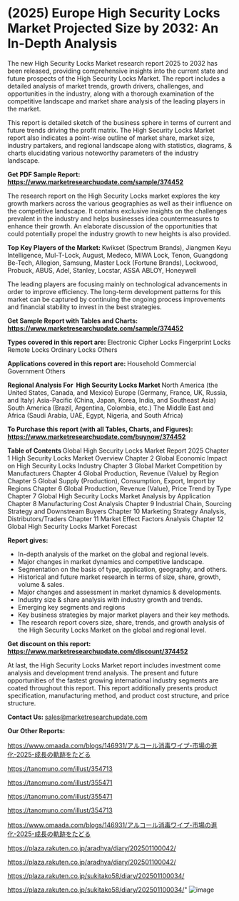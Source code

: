 # (2025) Europe High Security Locks Market Projected Size by 2032: An In-Depth Analysis

The new High Security Locks Market research report 2025 to 2032 has been released, providing comprehensive insights into the current state and future prospects of the High Security Locks Market. The report includes a detailed analysis of market trends, growth drivers, challenges, and opportunities in the industry, along with a thorough examination of the competitive landscape and market share analysis of the leading players in the market.

This report is detailed sketch of the business sphere in terms of current and future trends driving the profit matrix. The High Security Locks Market report also indicates a point-wise outline of market share, market size, industry partakers, and regional landscape along with statistics, diagrams, &amp; charts elucidating various noteworthy parameters of the industry landscape.

<strong><b>Get PDF Sample Report: <a href=https://www.marketresearchupdate.com/sample/374452>https://www.marketresearchupdate.com/sample/374452</a></b></strong>

The research report on the High Security Locks market explores the key growth markers across the various geographies as well as their influence on the competitive landscape. It contains exclusive insights on the challenges prevalent in the industry and helps businesses idea countermeasures to enhance their growth. An elaborate discussion of the opportunities that could potentially propel the industry growth to new heights is also provided.

<strong><b>Top Key Players of the Market:
</b></strong>Kwikset (Spectrum Brands), Jiangmen Keyu Intelligence, Mul-T-Lock, August, Medeco, MIWA Lock, Tenon, Guangdong Be-Tech, Allegion, Samsung, Master Lock (Fortune Brands), Lockwood, Probuck, ABUS, Adel, Stanley, Locstar, ASSA ABLOY, Honeywell<strong><b>
</b></strong>

The leading players are focusing mainly on technological advancements in order to improve efficiency. The long-term development patterns for this market can be captured by continuing the ongoing process improvements and financial stability to invest in the best strategies.

<strong><b>Get Sample Report with Tables and Charts: <a href=https://www.marketresearchupdate.com/sample/374452>https://www.marketresearchupdate.com/sample/374452</a></b></strong>

<strong><b>Types covered in this report are:
</b></strong>Electronic Cipher Locks
Fingerprint Locks
Remote Locks
Ordinary Locks
Others<strong><b>
</b></strong>

<strong><b>Applications covered in this report are:
</b></strong>Household
Commercial
Government
Others<strong><b>
</b></strong>

<strong><b>Regional Analysis For  High Security Locks Market</b></strong><strong><b>
</b></strong>North America (the United States, Canada, and Mexico)
Europe (Germany, France, UK, Russia, and Italy)
Asia-Pacific (China, Japan, Korea, India, and Southeast Asia)
South America (Brazil, Argentina, Colombia, etc.)
The Middle East and Africa (Saudi Arabia, UAE, Egypt, Nigeria, and South Africa)

<strong><b>To Purchase this report (with all Tables, Charts, and Figures): <a href=https://www.marketresearchupdate.com/buynow/374452>https://www.marketresearchupdate.com/buynow/374452</a></b></strong>

<strong><b>Table of Contents</b></strong><strong><b>
</b></strong>Global High Security Locks Market Report 2025
Chapter 1 High Security Locks Market Overview
Chapter 2 Global Economic Impact on High Security Locks Industry
Chapter 3 Global Market Competition by Manufacturers
Chapter 4 Global Production, Revenue (Value) by Region
Chapter 5 Global Supply (Production), Consumption, Export, Import by Regions
Chapter 6 Global Production, Revenue (Value), Price Trend by Type
Chapter 7 Global High Security Locks Market Analysis by Application
Chapter 8 Manufacturing Cost Analysis
Chapter 9 Industrial Chain, Sourcing Strategy and Downstream Buyers
Chapter 10 Marketing Strategy Analysis, Distributors/Traders
Chapter 11 Market Effect Factors Analysis
Chapter 12 Global High Security Locks Market Forecast

<strong><b>Report gives:</b></strong>

- In-depth analysis of the market on the global and regional levels.
- Major changes in market dynamics and competitive landscape.
- Segmentation on the basis of type, application, geography, and others.
- Historical and future market research in terms of size, share, growth, volume &amp; sales.
- Major changes and assessment in market dynamics &amp; developments.
- Industry size &amp; share analysis with industry growth and trends.
- Emerging key segments and regions
- Key business strategies by major market players and their key methods.
- The research report covers size, share, trends, and growth analysis of the High Security Locks Market on the global and regional level.

<strong><b>Get discount on this report: <a href=https://www.marketresearchupdate.com/discount/374452>https://www.marketresearchupdate.com/discount/374452</a></b></strong>

At last, the High Security Locks Market report includes investment come analysis and development trend analysis. The present and future opportunities of the fastest growing international industry segments are coated throughout this report. This report additionally presents product specification, manufacturing method, and product cost structure, and price structure.

<strong><b>Contact Us:
</b></strong>sales@marketresearchupdate.com

<strong>Our Other Reports:</strong>

<a href=https://www.omaada.com/blogs/146931/アルコール消毒ワイプ-市場の進化-2025-成長の軌跡をたどる>https://www.omaada.com/blogs/146931/アルコール消毒ワイプ-市場の進化-2025-成長の軌跡をたどる</a>

<a href=https://tanomuno.com/illust/354713>https://tanomuno.com/illust/354713</a>

<a href=https://tanomuno.com/illust/355471>https://tanomuno.com/illust/355471</a>

<a href=https://tanomuno.com/illust/355471>https://tanomuno.com/illust/355471</a>

<a href=https://tanomuno.com/illust/354713>https://tanomuno.com/illust/354713</a>

<a href=https://www.omaada.com/blogs/146931/アルコール消毒ワイプ-市場の進化-2025-成長の軌跡をたどる>https://www.omaada.com/blogs/146931/アルコール消毒ワイプ-市場の進化-2025-成長の軌跡をたどる</a>

<a href=https://plaza.rakuten.co.jp/aradhya/diary/202501100042/>https://plaza.rakuten.co.jp/aradhya/diary/202501100042/</a>

<a href=https://plaza.rakuten.co.jp/aradhya/diary/202501100042/>https://plaza.rakuten.co.jp/aradhya/diary/202501100042/</a>

<a href=https://plaza.rakuten.co.jp/sukitako58/diary/202501100034/>https://plaza.rakuten.co.jp/sukitako58/diary/202501100034/</a>

<a href=https://plaza.rakuten.co.jp/sukitako58/diary/202501100034/>https://plaza.rakuten.co.jp/sukitako58/diary/202501100034/</a>"
![image](https://github.com/user-attachments/assets/be7a6af1-cc0e-4ad9-a63a-3dd0480c75b6)
